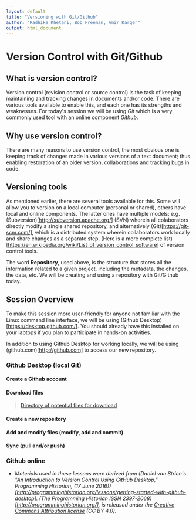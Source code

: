```yaml
---
layout: default
title: "Versioning with Git/Github"
author: "Radhika Khetani, Bob Freeman, Amir Karger"
output: html_document
---
```


# Version Control with Git/Github

## What is version control?

Version control (revision control or source control) is the task of keeping maintaining and tracking changes in documents and/or code. There are various tools available to enable this, and each one has its strengths and weaknesses. For today's session we will be using *Git* which is a very commonly used tool with an online component *Github*. 

## Why use version control?

There are many reasons to use version control, the most obvious one is keeping track of changes made in various versions of a text document; thus enabling restoration of an older version, collaborations and tracking bugs in code.

## Versioning tools

As mentioned earlier, there are several tools available for this. Some will allow you to version on a local computer (personal or shared), others have local and online components. The latter ones have multiple models: e.g. (Subversion)[http://subversion.apache.org/] (SVN) wherein all colaborators directly modify a single shared repository, and alternatively (Git)[https://git-scm.com/], which is a distributed system wherein collaborators work locally and share changes as a separate step. (Here is a more complete list)[https://en.wikipedia.org/wiki/List_of_version_control_software] of version control tools.

The word **Repository**, used above, is the structure that stores all the information related to a given project, including the metadata, the changes, the data, etc. We will be creating and using a repository with Git/Github today.

## Session Overview

To make this session more user-friendly for anyone not familiar with the Linux command line interface, we will be using (Github Desktop)[https://desktop.github.com/]. You should already have this installed on your laptops if you plan to participate in hands-on activities. 

In addition to using Github Desktop for working locally, we will be using (github.com)[http://github.com] to access our new repository.

### Github Desktop (local Git)

#### Create a Github account

#### Download files
> [Directory of potential files for download](https://github.com/IQSS/datafest/tree/master/versioning/data)

#### Create a new repository

#### Add and modify files (modify, add and commit)

#### Sync (pull and/or push)

### Github online

* *Materials used in these lessons were derived from (Daniel van Strien's "An Introduction to Version Control Using GitHub Desktop," Programming Historian, (17 June 2016))[http://programminghistorian.org/lessons/getting-started-with-github-desktop]. (The Programming Historian ISSN 2397-2068)[http://programminghistorian.org/], is released under the [Creative Commons Attribution license](https://creativecommons.org/licenses/by/4.0/) (CC BY 4.0).*
